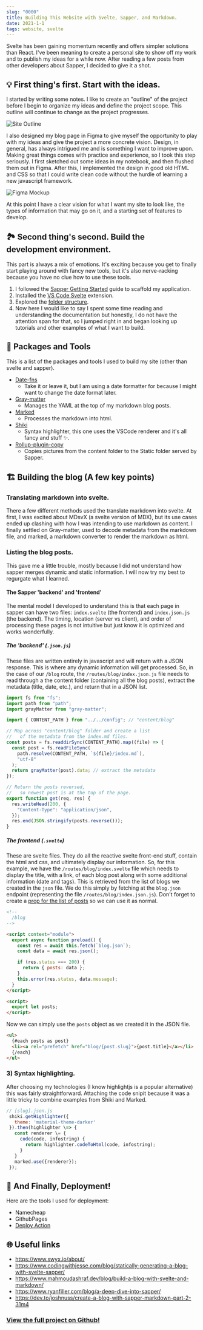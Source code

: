 ```yaml
---
slug: "0000"
title: Building This Website with Svelte, Sapper, and Markdown.
date: 2021-1-1
tags: website, svelte
---
```


Svelte has been gaining momentum recently and offers simpler solutions than React. I've been meaning to create a personal site to show off my work and to publish my ideas for a while now. After reading a few posts from other developers about Sapper, I decided to give it a shot.

## 💡 First thing's first. Start with the ideas.

I started by writing some notes. I like to create an "outline" of the project before I begin to organize my ideas and define the project scope. This outline will continue to change as the project progresses.

![Site Outline](images/site_outline.png)

I also designed my blog page in Figma to give myself the opportunity to play with my ideas and give the project a more concrete vision. Design, in general, has always intrigued me and is something I want to improve upon. Making great things comes with practice and experience, so I took this step seriously. I first sketched out some ideas in my notebook, and then flushed them out in Figma. After this, I implemented the design in good old HTML and CSS so that I could write clean code without the hurdle of learning a new javascript framework.

![Figma Mockup](images/figma_mockup.png)

At this point I have a clear vision for what I want my site to look like, the types of information that may go on it, and a starting set of features to develop.

## 🏞️ Second thing's second. Build the development environment.

This part is always a mix of emotions. It's exciting because you get to finally start playing around with fancy new tools, but it's also nerve-racking because you have no clue how to use these tools.

1. I followed the [Sapper Getting Started](https://sapper.svelte.dev/docs#Getting_started) guide to scaffold my application.
2. Installed the [VS Code Svelte](https://marketplace.visualstudio.com/items?itemName=svelte.svelte-vscode) extension.
3. Explored the [folder structure](https://sapper.svelte.dev/docs#Sapper_app_structure).
4. Now here I would like to say I spent some time reading and understanding the documentation but honestly, I do not have the attention span for that, so I jumped right in and began looking up tutorials and other examples of what I want to build.

## 🧰 Packages and Tools

This is a list of the packages and tools I used to build my site (other than svelte and sapper).

- [Date-fns](https://date-fns.org/)
  - Take it or leave it, but I am using a date formatter for because I might want to change the date format later.
- [Gray-matter](https://github.com/jonschlinkert/gray-matter)
  - Manages the YAML at the top of my markdown blog posts.
- [Marked](https://marked.js.org/)
  - Processes the markdown into html.
- [Shiki](https://shiki.matsu.io/)
  - Syntax highlighter, this one uses the VSCode renderer and it's all fancy and stuff ✨.
- [Rollup-plugin-copy](https://www.npmjs.com/package/rollup-plugin-copy)
  - Copies pictures from the content folder to the Static folder served by Sapper.

## 🏗️ Building the blog (A few key points)

### Translating markdown into svelte.

There a few different methods used the translate markdown into svelte. At first, I was excited about MDsvX (a svelte version of MDX), but its use cases ended up clashing with how I was intending to use markdown as content. I finally settled on Gray-matter, used to decode metadata from the markdown file, and marked, a markdown converter to render the markdown as html.

### Listing the blog posts.

This gave me a little trouble, mostly because I did not understand how sapper merges dynamic and static information. I will now try my best to regurgate what I learned.

#### The Sapper 'backend' and 'frontend'

The mental model I developed to understand this is that each page in sapper can have two files: `index.svelte` (the frontend) and `index.json.js` (the backend). The timing, location (server vs client), and order of processing these pages is not intuitive but just know it is optimized and works wonderfully.

##### The 'backend' (`.json.js`)

These files are written entirely in javascript and will return with a JSON response. This is where any dynamic information will get processed. So, in the case of our `/blog` route, the `/routes/blog/index.json.js` file needs to read through a the content folder (containing all the blog posts), extract the metadata (title, date, etc.), and return that in a JSON list.

```javascript
import fs from "fs";
import path from "path";
import grayMatter from "gray-matter";

import { CONTENT_PATH } from "../../config"; // "content/blog"

// Map across "content/blog" folder and create a list
//   of the metadata from the index.md files.
const posts = fs.readdirSync(CONTENT_PATH).map((file) => {
  const post = fs.readFileSync(
    path.resolve(CONTENT_PATH, `${file}/index.md`),
    "utf-8"
  );
  return grayMatter(post).data; // extract the metadata
});

// Return the posts reversed,
//   so newest post is at the top of the page.
export function get(req, res) {
  res.writeHead(200, {
    "Content-Type": "application/json",
  });
  res.end(JSON.stringify(posts.reverse()));
}
```

##### The frontend (`.svelte`)

These are svelte files. They do all the reactive svelte front-end stuff, contain the html and css, and ultimately display our information. So, for this example, we have the `/routes/blog/index.svelte` file which needs to display the title, with a link, of each blog post along with some additional information (date and tags). This is retrieved from the list of blogs we created in the `json` file. We do this simply by fetching at the `blog.json` endpoint (representing the file `/routes/blog/index.json.js`). Don't forget to create a [prop for the list of posts](https://svelte.dev/docs#1_export_creates_a_component_prop) so we can use it as normal.

```html
<!-- 
  /blog 
-->

<script context="module">
  export async function preload() {
    const res = await this.fetch(`blog.json`);
    const data = await res.json();

    if (res.status === 200) {
      return { posts: data };
    }
    this.error(res.status, data.message);
  }
</script>

<script>
  export let posts;
</script>
```

Now we can simply use the `posts` object as we created it in the JSON file.

```html
<ul>
  {#each posts as post}
  <li><a rel="prefetch" href="blog/{post.slug}">{post.title}</a></li>
  {/each}
</ul>
```

### 3) Syntax highlighting.

After choosing my technologies (I know highlightjs is a popular alternative) this was fairly straightforward. Attaching the code snipit because it was a little tricky to combine examples from Shiki and Marked.

```javascript
// [slug].json.js
 shiki.getHighlighter({
   theme: 'material-theme-darker'
 }).then(highlighter \=> {
   const renderer \= {
     code(code, infostring) {
       return highlighter.codeToHtml(code, infostring);
     }
   }
   marked.use({renderer});
 });
```

## 🚀 And Finally, Deployment!

Here are the tools I used for deployment:
- Namecheap
- GithubPages
- [Deploy Action](https://github.com/JamesIves/github-pages-deploy-action)

## 🌐 Useful links

- https://www.swyx.io/about/
- https://www.codingwithjesse.com/blog/statically-generating-a-blog-with-svelte-sapper/
- https://www.mahmoudashraf.dev/blog/build-a-blog-with-svelte-and-markdown/
- https://www.ryanfiller.com/blog/a-deep-dive-into-sapper/
- https://dev.to/joshnuss/create-a-blog-with-sapper-markdown-part-2-31m4

### [View the full project on Github!](https://github.com/CollingsKenny/personal-site)